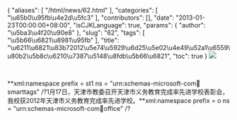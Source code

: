 {
    "aliases": [
        "/html/news/62.html"
    ],
    "categories": [
        "\u65b0\u95fb\u4e2d\u5fc3"
    ],
    "contributors": [],
    "date": "2013-01-23T00:00:00+08:00",
    "isCJKLanguage": true,
    "params": {
        "author": "\u5ba3\u4f20\u90e8"
    },
    "slug": "62",
    "tags": [
        "\u5b66\u6821\u8981\u95fb"
    ],
    "title": "\u6211\u6821\u83b72012\u5e74\u5929\u6d25\u5e02\u4e49\u52a1\u6559\u80b2\u5b8c\u6210\u7387\u5148\u8fdb\u5b66\u6821",
    "toc": true
}
![](https://cdn.tfls.online/mirror/full/9e364b945a9cbddb499c6a43d23a5b665ab259af.jpg)

 

 **xml:namespace prefix = st1 ns = "urn:schemas-microsoft-com:office:smarttags" /?1月17日，天津市教委召开天津市义务教育完成率先进学校表彰会，我校获2012年天津市义务教育完成率先进学校。**xml:namespace prefix = o ns = "urn:schemas-microsoft-com:office:office" /?

